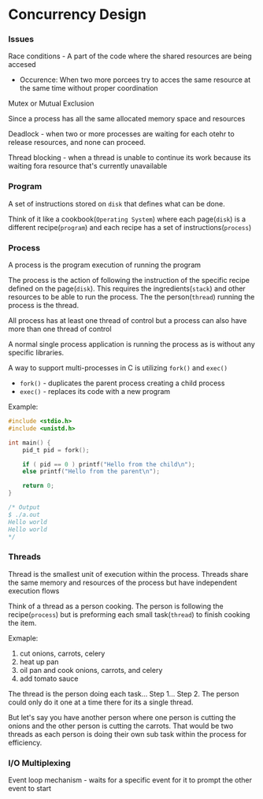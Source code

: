 # Concurrency Design

### Issues

Race conditions - A part of the code where the shared resources are being accesed
- Occurence: When two more porcees try to acces the same resource at the same time without proper coordination

Mutex or Mutual Exclusion

Since a process has all the same allocated memory space and resources

Deadlock - when two or more processes are waiting for each otehr to release resources, and none can proceed.

Thread blocking - when a thread is unable to continue its work because its waiting fora resource that's currently unavailable

### Program

A set of instructions stored on `disk` that defines what can be done.

Think of it like a cookbook(`Operating System`) where each page(`disk`) is a different recipe(`program`) and each recipe has a set of instructions(`process`)

### Process

A process is the program execution of running the program

The process is the action of following the instruction of the specific recipe defined on the page(`disk`). This requires the ingredients(`stack`) and other resources to be able to run the process. The the person(`thread`) running the process is the thread.

All process has at least one thread of control but a process can also have more than one thread of control

A normal single process application is running the process as is without any specific libraries.

A way to support multi-processes in C is utilizing `fork()` and `exec()`

- `fork()` - duplicates the parent process creating a child process
- `exec()` - replaces its code with a new program

Example:
```c
#include <stdio.h>
#include <unistd.h>

int main() {
	pid_t pid = fork();

	if ( pid == 0 ) printf("Hello from the child\n");
	else printf("Hello from the parent\n");

	return 0;
}

/* Output
$ ./a.out
Hello world
Hello world
*/
```

### Threads

Thread is the smallest unit of execution within the process. Threads share the same memory and resources of the process but have independent execution flows

Think of a thread as a person cooking. The person is following the recipe(`process`) but is preforming each small task(`thread`) to finish cooking the item.

Exmaple: 
1. cut onions, carrots, celery
2. heat up pan
3. oil pan and cook onions, carrots, and celery
4. add tomato sauce

The thread is the person doing each task... Step 1... Step 2. The person could only do it one at a time there for its a single thread.

But let's say you have another person where one person is cutting the onions and the other person is cutting the carrots. That would be two threads as each person is doing their own sub task within the process for efficiency.


### I/O Multiplexing

Event loop mechanism - waits for a specific event for it to prompt the other event to start 
